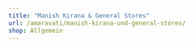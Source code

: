 ```yaml
---
title: "Manish Kirana & General Stores"
url: /amaravati/manish-kirana-und-general-stores/
shop: Allgemein
---
```


